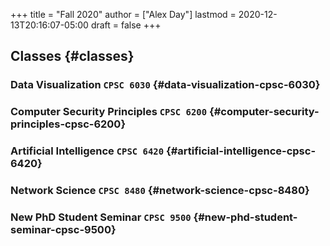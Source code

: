 +++
title = "Fall 2020"
author = ["Alex Day"]
lastmod = 2020-12-13T20:16:07-05:00
draft = false
+++

## Classes {#classes}


### Data Visualization `CPSC 6030` {#data-visualization-cpsc-6030}


### Computer Security Principles `CPSC 6200` {#computer-security-principles-cpsc-6200}


### Artificial Intelligence `CPSC 6420` {#artificial-intelligence-cpsc-6420}


### Network Science `CPSC 8480` {#network-science-cpsc-8480}


### New PhD Student Seminar `CPSC 9500` {#new-phd-student-seminar-cpsc-9500}
